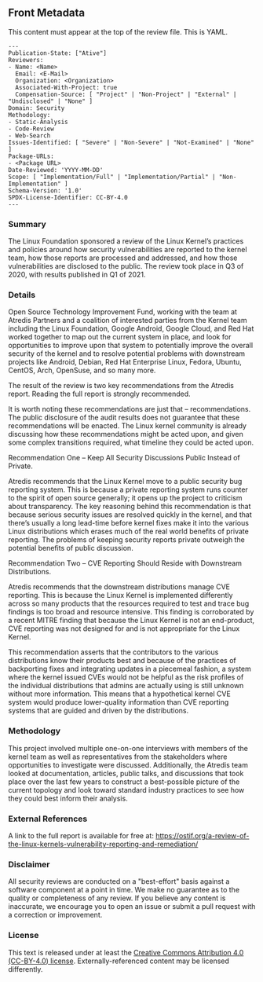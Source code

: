 ## Front Metadata

This content must appear at the top of the review file. This is YAML.
```
---
Publication-State: ["Ative"]
Reviewers:
- Name: <Name>
  Email: <E-Mail>
  Organization: <Organization>
  Associated-With-Project: true
  Compensation-Source: [ "Project" | "Non-Project" | "External" | "Undisclosed" | "None" ]
Domain: Security
Methodology:
- Static-Analysis
- Code-Review
- Web-Search
Issues-Identified: [ "Severe" | "Non-Severe" | "Not-Examined" | "None" ]
Package-URLs:
- <Package URL>
Date-Reviewed: 'YYYY-MM-DD'
Scope: [ "Implementation/Full" | "Implementation/Partial" | "Non-Implementation" ]
Schema-Version: '1.0'
SPDX-License-Identifier: CC-BY-4.0
---
```

### Summary

The Linux Foundation sponsored a review of the Linux Kernel’s practices and policies around how security vulnerabilities are reported to the kernel team, how those reports are processed and addressed, and how those vulnerabilities are disclosed to the public. The review took place in Q3 of 2020, with results published in Q1 of 2021. 

### Details

Open Source Technology Improvement Fund, working with the team at Atredis Partners and a coalition of interested parties from the Kernel team including the Linux Foundation, Google Android, Google Cloud, and Red Hat worked together to map out the current system in place, and look for opportunities to improve upon that system to potentially improve the overall security of the kernel and to resolve potential problems with downstream projects like Android, Debian, Red Hat Enterprise Linux, Fedora, Ubuntu, CentOS, Arch, OpenSuse, and so many more.

The result of the review is two key recommendations from the Atredis report. Reading the full report is strongly recommended.

It is worth noting these recommendations are just that – recommendations. The public disclosure of the audit results does not guarantee that these recommendations will be enacted. The Linux kernel community is already discussing how these recommendations might be acted upon, and given some complex transitions required, what timeline they could be acted upon.

Recommendation One – Keep All Security Discussions Public Instead of Private. 

Atredis recommends that the Linux Kernel move to a public security bug reporting system. This is because a private reporting system runs counter to the spirit of open source generally; it opens up the project to criticism about transparency. The key reasoning behind this recommendation is that because serious security issues are resolved quickly in the kernel, and that there’s usually a long lead-time before kernel fixes make it into the various Linux distributions which erases much of the real world benefits of private reporting. The problems of keeping security reports private outweigh the potential benefits of public discussion.

Recommendation Two – CVE Reporting Should Reside with Downstream Distributions.

Atredis recommends that the downstream distributions manage CVE reporting. This is because the Linux Kernel is implemented differently across so many products that the resources required to test and trace bug findings is too broad and resource intensive. This finding is corroborated by a recent MITRE finding that because the Linux Kernel is not an end-product, CVE reporting was not designed for and is not appropriate for the Linux Kernel.

This recommendation asserts that the contributors to the various distributions know their products best and because of the practices of backporting fixes and integrating updates in a piecemeal fashion, a system where the kernel issued CVEs would not be helpful as the risk profiles of the individual distributions that admins are actually using is still unknown without more information. This means that a hypothetical kernel CVE system would produce lower-quality information than CVE reporting systems that are guided and driven by the distributions.

### Methodology

This project involved multiple one-on-one interviews with members of the kernel team as well as representatives from the stakeholders where opportunities to investigate were discussed. Additionally, the Atredis team looked at documentation, articles, public talks, and discussions that took place over the last few years to construct a best-possible picture of the current topology and look toward standard industry practices to see how they could best inform their analysis.

### External References

A link to the full report is available for free at: https://ostif.org/a-review-of-the-linux-kernels-vulnerability-reporting-and-remediation/

### Disclaimer

All security reviews are conducted on a "best-effort" basis against a software
component at a point in time. We make no guarantee as to the quality or completeness
of any review. If you believe any content is inaccurate, we encourage you to open
an issue or submit a pull request with a correction or improvement.

### License

This text is released under at least the
[Creative Commons Attribution 4.0 (CC-BY-4.0) license](https://creativecommons.org/licenses/by/4.0/legalcode.txt).
Externally-referenced content may be licensed differently.

